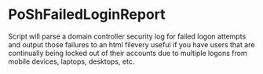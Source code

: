 # PoShFailedLoginReport
Script will parse a domain controller security log for failed logon attempts and output those failures to an html filevery useful if you have users that are continually being locked out of their accounts due to multiple logons from mobile devices, laptops, desktops, etc.
